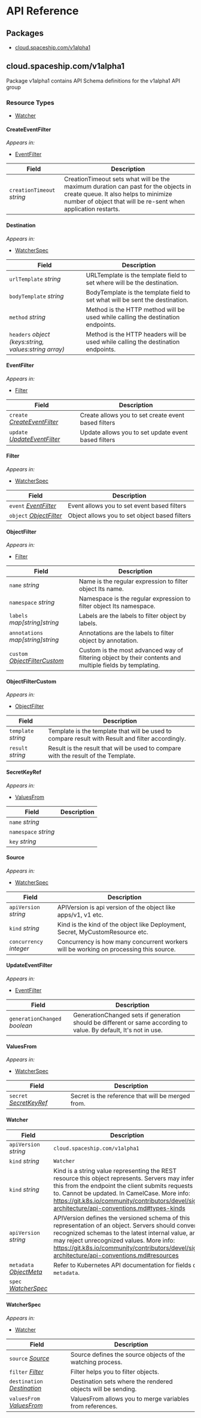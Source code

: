 # API Reference

## Packages
- [cloud.spaceship.com/v1alpha1](#cloudspaceshipcomv1alpha1)


## cloud.spaceship.com/v1alpha1

Package v1alpha1 contains API Schema definitions for the  v1alpha1 API group

### Resource Types
- [Watcher](#watcher)



#### CreateEventFilter





_Appears in:_
- [EventFilter](#eventfilter)

| Field | Description |
| --- | --- |
| `creationTimeout` _string_ | CreationTimeout sets what will be the maximum duration can past for the objects in create queue. It also helps to minimize number of object that will be re-sent when application restarts. |


#### Destination





_Appears in:_
- [WatcherSpec](#watcherspec)

| Field | Description |
| --- | --- |
| `urlTemplate` _string_ | URLTemplate is the template field to set where will be the destination. |
| `bodyTemplate` _string_ | BodyTemplate is the template field to set what will be sent the destination. |
| `method` _string_ | Method is the HTTP method will be used while calling the destination endpoints. |
| `headers` _object (keys:string, values:string array)_ | Method is the HTTP headers will be used while calling the destination endpoints. |


#### EventFilter





_Appears in:_
- [Filter](#filter)

| Field | Description |
| --- | --- |
| `create` _[CreateEventFilter](#createeventfilter)_ | Create allows you to set create event based filters |
| `update` _[UpdateEventFilter](#updateeventfilter)_ | Update allows you to set update event based filters |


#### Filter





_Appears in:_
- [WatcherSpec](#watcherspec)

| Field | Description |
| --- | --- |
| `event` _[EventFilter](#eventfilter)_ | Event allows you to set event based filters |
| `object` _[ObjectFilter](#objectfilter)_ | Object allows you to set object based filters |


#### ObjectFilter





_Appears in:_
- [Filter](#filter)

| Field | Description |
| --- | --- |
| `name` _string_ | Name is the regular expression to filter object Its name. |
| `namespace` _string_ | Namespace is the regular expression to filter object Its namespace. |
| `labels` _map[string]string_ | Labels are the labels to filter object by labels. |
| `annotations` _map[string]string_ | Annotations are the labels to filter object by annotation. |
| `custom` _[ObjectFilterCustom](#objectfiltercustom)_ | Custom is the most advanced way of filtering object by their contents and multiple fields by templating. |


#### ObjectFilterCustom





_Appears in:_
- [ObjectFilter](#objectfilter)

| Field | Description |
| --- | --- |
| `template` _string_ | Template is the template that will be used to compare result with Result and filter accordingly. |
| `result` _string_ | Result is the result that will be used to compare with the result of the Template. |


#### SecretKeyRef





_Appears in:_
- [ValuesFrom](#valuesfrom)

| Field | Description |
| --- | --- |
| `name` _string_ |  |
| `namespace` _string_ |  |
| `key` _string_ |  |


#### Source





_Appears in:_
- [WatcherSpec](#watcherspec)

| Field | Description |
| --- | --- |
| `apiVersion` _string_ | APIVersion is api version of the object like apps/v1, v1 etc. |
| `kind` _string_ | Kind is the kind of the object like Deployment, Secret, MyCustomResource etc. |
| `concurrency` _integer_ | Concurrency is how many concurrent workers will be working on processing this source. |


#### UpdateEventFilter





_Appears in:_
- [EventFilter](#eventfilter)

| Field | Description |
| --- | --- |
| `generationChanged` _boolean_ | GenerationChanged sets if generation should be different or same according to value. By default, It's not in use. |


#### ValuesFrom





_Appears in:_
- [WatcherSpec](#watcherspec)

| Field | Description |
| --- | --- |
| `secret` _[SecretKeyRef](#secretkeyref)_ | Secret is the reference that will be merged from. |


#### Watcher







| Field | Description |
| --- | --- |
| `apiVersion` _string_ | `cloud.spaceship.com/v1alpha1`
| `kind` _string_ | `Watcher`
| `kind` _string_ | Kind is a string value representing the REST resource this object represents. Servers may infer this from the endpoint the client submits requests to. Cannot be updated. In CamelCase. More info: https://git.k8s.io/community/contributors/devel/sig-architecture/api-conventions.md#types-kinds |
| `apiVersion` _string_ | APIVersion defines the versioned schema of this representation of an object. Servers should convert recognized schemas to the latest internal value, and may reject unrecognized values. More info: https://git.k8s.io/community/contributors/devel/sig-architecture/api-conventions.md#resources |
| `metadata` _[ObjectMeta](https://kubernetes.io/docs/reference/generated/kubernetes-api/v1.25/#objectmeta-v1-meta)_ | Refer to Kubernetes API documentation for fields of `metadata`. |
| `spec` _[WatcherSpec](#watcherspec)_ |  |


#### WatcherSpec





_Appears in:_
- [Watcher](#watcher)

| Field | Description |
| --- | --- |
| `source` _[Source](#source)_ | Source defines the source objects of the watching process. |
| `filter` _[Filter](#filter)_ | Filter helps you to filter objects. |
| `destination` _[Destination](#destination)_ | Destination sets where the rendered objects will be sending. |
| `valuesFrom` _[ValuesFrom](#valuesfrom)_ | ValuesFrom allows you to merge variables from references. |


